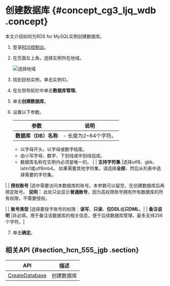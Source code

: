# 创建数据库 {#concept_cg3_ljq_wdb .concept}

本文介绍如何为RDS for MySQL实例创建数据库。

1.  登录[RDS控制台](https://rdsnext.console.aliyun.com)。
2.  在页面左上角，选择实例所在地域。

    ![选择地域](http://static-aliyun-doc.oss-cn-hangzhou.aliyuncs.com/assets/img/7814/156145268236543_zh-CN.png)

3.  找到目标实例，单击实例ID。
4.  在左侧导航栏中单击**数据库管理**。
5.  单击**创建数据库**。
6.  设置以下参数。

    |参数|说明|
    |--|--|
    | **数据库（DB）名称** |     -   长度为2~64个字符。
    -   以字母开头，以字母或数字结尾。
    -   由小写字母、数字、下划线或中划线组成。
    -   数据库名称在实例内必须是唯一的。
 |
    | **支持字符集** |选择utf8、gbk、latin1或utf8mb4。 如果需要其他字符集，请选择**全部**，然后从列表中选择需要的字符集。

 |
    | **授权账号** |选中需要访问本数据库的账号。本参数可以留空，在创建数据库后再绑定账号。 **说明：** 此处只会显示**普通账号**，因为高权限账号拥有所有数据库的所有权限，不需要授权。

 |
    | **账号类型** |选择要授予账号的权限：**读写**、**只读**、**仅DDL**或**只DML**。|
    | **备注说明** |非必填。用于备注该数据库的相关信息，便于后续数据库管理，最多支持256个字符。|

7.  单击**确定**。

## 相关API {#section_hcn_555_jgb .section}

|API|描述|
|---|--|
| [CreateDatabase](../cn.zh-CN/API参考/数据库管理/CreateDatabase.md#) |创建数据库|

